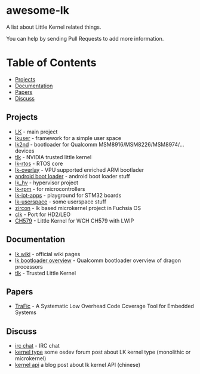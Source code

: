 # awesome-lk
A list about Little Kernel related things.

You can help by sending Pull Requests to add more information.

Table of Contents
=================

  * [Projects](#projects)
  * [Documentation](#documentation)
  * [Papers](#papers)
  * [Discuss](#discuss)

## Projects

  - [LK](https://github.com/littlekernel/lk) - main project
  - [lkuser](https://github.com/littlekernel/lkuser) - framework for a simple user space
  - [lk2nd](https://github.com/msm8916-mainline/lk2nd)  - bootloader for Qualcomm MSM8916/MSM8226/MSM8974/... devices
  - [tlk](https://nv-tegra.nvidia.com/r/plugins/gitiles/3rdparty/ote_partner/tlk) - NVIDIA trusted little kernel
  - [lk-rtos](https://github.com/NXPmicro/littlekernel-lk)  - RTOS core
  - [lk-overlay](https://github.com/librerpi/lk-overlay) - VPU supported enriched ARM bootlader
  - [android boot loader](https://android.googlesource.com/trusty/lk) - android boot loader stuff
  - [lk_hv](https://github.com/wtliang110/lk_hv) - hypervisor project
  - [lk-rpm](https://github.com/fxsheep/lk-rpm) - for microcontrollers
  - [lk-iot-apps](https://github.com/jacobdam/lk-iot-apps) - playground for STM32 boards 
  - [lk-userspace](https://github.com/ayrtonm/lk)  - some userspace stuff
  - [zircon](https://fuchsia.googlesource.com/fuchsia/+/refs/heads/main/zircon) - lk based microkernel project in Fuchsia OS
  - [clk](https://github.com/zeusk/clk) - Port for HD2/LEO
  - [CH579](https://github.com/fxsheep/lk-ch579) - Little Kernel for WCH CH579 with LWIP 

## Documentation
  - [lk wiki](https://github.com/littlekernel/lk/wiki) - official wiki pages
  - [lk bootloader overview](https://developer.qualcomm.com/qfile/28821/lm80-p0436-1_little_kernel_boot_loader_overview.pdf) - Qualcomm bootloader overview of dragon processors
  - [tlk](https://trustedfirmware-a.readthedocs.io/en/latest/components/spd/tlk-dispatcher.html#trusted-little-kernel-tlk) - Trusted Little Kernel

## Papers
  - [TraFic](https://doi.org/10.1109/CONECCT52877.2021.9622532) - A Systematic Low Overhead Code Coverage Tool for Embedded Systems

## Discuss
 - [irc chat](https://web.libera.chat/#lk) - IRC chat 
 - [kernel type](https://forum.osdev.org/viewtopic.php?f=15&t=31930) some osdev forum post about LK kernel type  (monolithic or microkernel)
 - [kernel api](http://yiiyee.cn/blog/2019/08/28/lk1) a blog post about lk kernel API (chinese)
